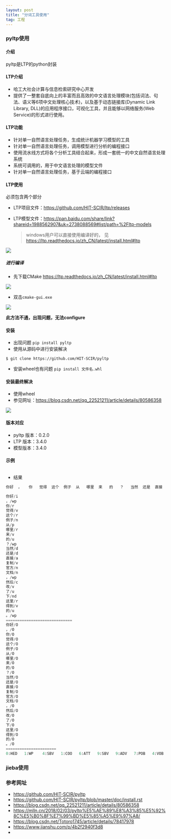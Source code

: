```yaml
---
layout: post
title: "分词工具使用"
tag: 工程
---
```


### pyltp使用

#### 介绍

pyltp是LTP的python封装

#### LTP介绍

- 哈工大社会计算与信息检索研究中心开发
- 提供了一整套自底向上的丰富而且高效的中文语言处理模块(包括词法、句法、语义等6项中文处理核心技术)，以及基于动态链接库(Dynamic Link Library, DLL)的应用程序接口，可视化工具，并且能够以网络服务(Web Service)的形式进行使用。

#### LTP功能

- 针对单一自然语言处理任务，生成统计机器学习模型的工具
- 针对单一自然语言处理任务，调用模型进行分析的编程接口
- 使用流水线方式将各个分析工具结合起来，形成一套统一的中文自然语言处理系统
- 系统可调用的，用于中文语言处理的模型文件
- 针对单一自然语言处理任务，基于云端的编程接口

#### LTP使用

必须包含两个部分

- LTP项目文件：<https://github.com/HIT-SCIR/ltp/releases>

- LTP模型文件：<https://pan.baidu.com/share/link?shareid=1988562907&uk=2738088569#list/path=%2Fltp-models>

  > windows用户可以直接使用编译好的， 见<https://ltp.readthedocs.io/zh_CN/latest/install.html#ltp>

![](https://ws1.sinaimg.cn/large/e93305edgy1fxuo5uemysj207608tjre.jpg)

##### 进行编译

- 先下载CMake <https://ltp.readthedocs.io/zh_CN/latest/install.html#ltp>

![](https://ws1.sinaimg.cn/large/e93305edgy1fy3yrlzqoej20aj06r0t6.jpg)

- 双击`cmake-gui.exe`

![](https://ws1.sinaimg.cn/large/e93305edgy1fy3yt6fi3sj20e90fawfe.jpg)

**此方法不通，出现问题，无法configure**





#### 安装

- 出现问题  `pip install pyltp`
- 使用从源码中进行安装解决

~~~
$ git clone https://github.com/HIT-SCIR/pyltp
~~~

- 安装wheel也有问题   `pip install 文件名.whl`

#### 安装最终解决

- 使用wheel
- 参见网址：<https://blog.csdn.net/qq_22521211/article/details/80586358>

![](https://ws1.sinaimg.cn/large/e93305edgy1fy41idws0wj20i30a33yx.jpg)

#### 版本对应

- pyltp 版本：0.2.0
- LTP 版本：3.4.0
- 模型版本：3.4.0



#### 示例

~~~

~~~

- 结果

~~~python
你好	，	你	觉得	这个	例子	从	哪里	来	的	？	当然	还是	直接	复制	官方	文档	，	然后	改	了	下	这里	得到	的	。

你好/i
，/wp
你/r
觉得/v
这个/r
例子/n
从/p
哪里/r
来/v
的/u
？/wp
当然/d
还是/d
直接/a
复制/v
官方/n
文档/n
，/wp
然后/c
改/v
了/u
下/nd
这里/r
得到/v
的/u
。/wp
=============================
你好/O
，/O
你/O
觉得/O
这个/O
例子/O
从/O
哪里/O
来/O
的/O
？/O
当然/O
还是/O
直接/O
复制/O
官方/O
文档/O
，/O
然后/O
改/O
了/O
下/O
这里/O
得到/O
的/O
。/O
======================
0:HED	1:WP	4:SBV	1:COO	6:ATT	9:SBV	9:ADV	7:POB	4:VOB	9:RAD	4:WP	15:ADV	15:ADV	15:ADV	4:COO	17:ATT	15:VOB	15:WP	20:ADV	15:COO	20:RAD	23:ATT	24:SBV	20:VOB	24:RAD	1:WP
~~~





### jieba使用









### 参考网址

- <https://github.com/HIT-SCIR/pyltp>
- <https://github.com/HIT-SCIR/pyltp/blob/master/doc/install.rst>
- <https://blog.csdn.net/qq_22521211/article/details/80586358>
- <https://mlln.cn/2018/02/03/pyltp%E5%AE%89%E8%A3%85%E5%92%8C%E5%B0%8F%E7%99%BD%E5%85%A5%E9%97%A8/>
- <https://blog.csdn.net/Totoro1745/article/details/78417978>
- <https://www.jianshu.com/p/4b2f2940f3d8>
- 

